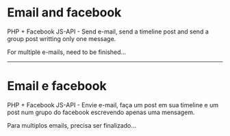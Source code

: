 # Email and facebook
PHP + Facebook JS-API - Send e-mail, send a timeline post and send a group post writting only one message. 

For multiple e-mails, need to be finished...


__________________________________________________
# Email e facebook
PHP + Facebook JS-API - Envie e-mail, faça um post em sua timeline e um post num grupo do facebook escrevendo apenas uma mensagem. 

Para multiplos emails, precisa ser finalizado...
